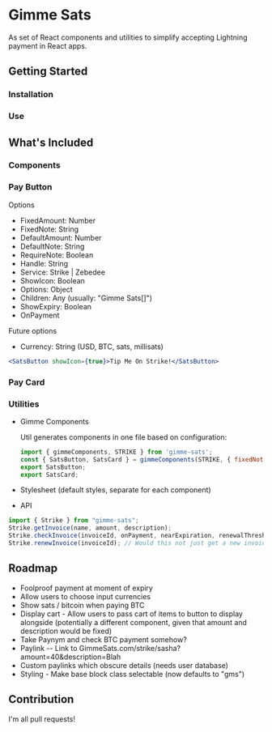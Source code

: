 # Gimme Sats

As set of React components and utilities to simplify accepting Lightning payment in React apps.

## Getting Started

### Installation

### Use

## What's Included

### Components

### Pay Button

Options

- FixedAmount: Number
- FixedNote: String
- DefaultAmount: Number
- DefaultNote: String
- RequireNote: Boolean
- Handle: String
- Service: Strike | Zebedee
- ShowIcon: Boolean
- Options: Object
- Children: Any (usually: "Gimme Sats[]")
- ShowExpiry: Boolean
- OnPayment

Future options

- Currency: String (USD, BTC, sats, millisats)

```jsx
<SatsButton showIcon={true}>Tip Me On Strike!</SatsButton>
```

### Pay Card

### Utilities

- Gimme Components

  Util generates components in one file based on configuration:

  ```jsx
  import { gimmeComponents, STRIKE } from 'gimme-sats';
  const { SatsButton, SatsCard } = gimmeComponents(STRIKE, { fixedNote: 'Pay me on Strike', handle: 'sasha' });
  export SatsButton;
  export SatsCard;
  ```

- Stylesheet (default styles, separate for each component)
- API

```js
import { Strike } from "gimme-sats";
Strike.getInvoice(name, amount, description);
Strike.checkInvoice(invoiceId, onPayment, nearExpiration, renewalThreshold);
Strike.renewInvoice(invoiceId); // Would this not just get a new invoice?
```

## Roadmap

- Foolproof payment at moment of expiry
- Allow users to choose input currencies
- Show sats / bitcoin when paying BTC
- Display cart - Allow users to pass cart of items to button to display alongside (potentially a different component, given that amount and description would be fixed)
- Take Paynym and check BTC payment somehow?
- Paylink -- Link to GimmeSats.com/strike/sasha?amount=40&description=Blah
- Custom paylinks which obscure details (needs user database)
- Styling - Make base block class selectable (now defaults to "gms")

## Contribution

I'm all pull requests!
